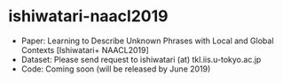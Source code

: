 # ishiwatari-naacl2019
* Paper: Learning to Describe Unknown Phrases with Local and Global Contexts [Ishiwatari+ NAACL2019]
* Dataset: Please send request to ishiwatari (at) tkl.iis.u-tokyo.ac.jp 
* Code: Coming soon (will be released by June 2019)
